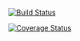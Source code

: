 [![Build Status](https://travis-ci.org/volauvent/cs207binsearch.svg?branch=master)](https://travis-ci.org/volauvent/cs207binsearch)

[![Coverage Status](https://coveralls.io/repos/github/volauvent/cs207binsearch/badge.svg?branch=master)](https://coveralls.io/github/volauvent/cs207binsearch?branch=master)

